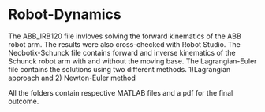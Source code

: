 # Robot-Dynamics
The ABB_IRB120 file invloves solving the forward kinematics of the ABB robot arm. The results were also cross-checked with Robot Studio.
The Neobotix-Schunck file contains forward and inverse kinematics of the Schunck robot arm with and without the moving base.
The Lagrangian-Euler file contains the solutions using two different methods. 1)Lagrangian approach and 2) Newton-Euler method

All the folders contain respective MATLAB files and a pdf for the final outcome.
